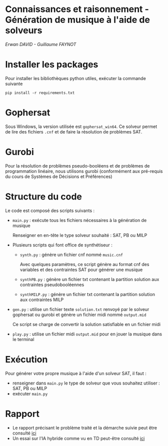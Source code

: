 # Connaissances et raisonnement - Génération de musique à l'aide de solveurs

*Erwan DAVID - Guillaume FAYNOT*

# Installer les packages

Pour installer les bibliothèques python utiles, exécuter la commande suivante

`pip install -r requirements.txt`

# Gophersat

Sous Windows, la version utilisée est `gophersat_win64`. Ce solveur permet de lire des fichiers `.cnf` et de faire la résolution de problèmes SAT.

# Gurobi

Pour la résolution de problèmes pseudo-booléens et de problèmes de programmation linéaire, nous utilisons gurobi (conformément aux pré-requis du cours de Systèmes de Décisions et Préférences)

# Structure du code

Le code est composé des scripts suivants : 

- `main.py` : exécute tous les fichiers nécessaires à la génération de musique

    Renseigner en en-tête le type solveur souhaité : SAT, PB ou MILP

- Plusieurs scripts qui font office de synthétiseur :
    - `synth.py` : génère un fichier cnf nommé `music.cnf`

        Avec quelques paramètres, ce script génère au format cnf des variables et des contraintes SAT pour générer une musique

    - `synthPB.py` : génère un fichier txt contenant la partition solution aux contraintes pseudobooléennes

    - `synthMILP.py` : génère un fichier txt contenant la partition solution aux contraintes MILP

- `gen.py` : utilise un fichier texte `solution.txt` renvoyé par le solveur gophersat ou gurobi et génère un fichier midi nommé `output.mid`

    Ce script se charge de convertir la solution satisfiable en un fichier midi

- `play.py` : utilise un fichier midi  `output.mid` pour en jouer la musique dans le terminal

# Exécution

Pour générer votre propre musique à l'aide d'un solveur SAT, il faut :

- renseigner dans `main.py` le type de solveur que vous souhaitez utiliser : SAT, PB ou MILP
- exécuter `main.py`

# Rapport

- Le rapport précisant le problème traité et la démarche suivie peut être consulté [ici](docs/report.pdf)
- Un essai sur l'IA hybride comme vu en TD peut-être consulté [ici](docs/IA_hybride_musique.md)
